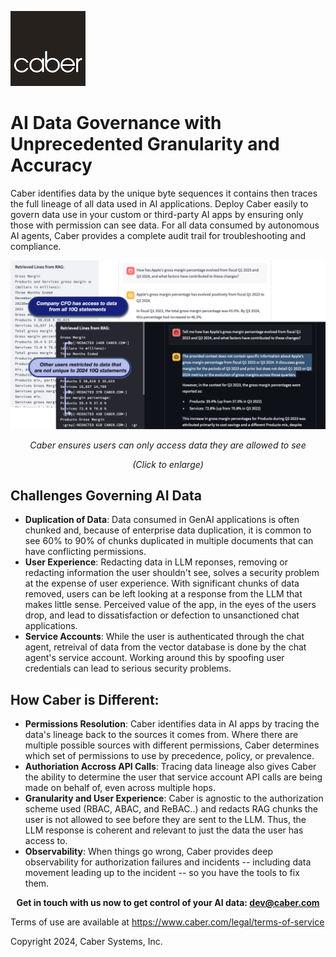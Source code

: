 ![CaberLogo.png](/profile/CaberLogo.png)


# AI Data Governance with Unprecedented Granularity and Accuracy

Caber identifies data by the unique byte sequences it contains then traces the full lineage of all data used in AI applications.  Deploy Caber easily to govern data use in your custom or third-party AI apps by ensuring only those with permission can see data.  For all data consumed by autonomous AI agents, Caber provides a complete audit trail for troubleshooting and compliance.

![Screen Shot](/profile/Apple_RAG_for_Website.png)
*<p align="center">Caber ensures users can only access data they are allowed to see</p>*
*<p align="center">(Click to enlarge)</p>*

## Challenges Governing AI Data

- **Duplication of Data**: Data consumed in GenAI applications is often chunked and, because of enterprise data duplication, it is common to see 60% to 90% of chunks duplicated in multiple documents that can have conflicting permissions.  
- **User Experience**: Redacting data in LLM reponses, removing or redacting information the user shouldn't see, solves a security problem at the expense of user experience. With significant chunks of data removed, users can be left looking at a response from the LLM that makes little sense.  Perceived value of the app, in the eyes of the users drop, and lead to dissatisfaction or defection to unsanctioned chat applications.
- **Service Accounts**: While the user is authenticated through the chat agent, retreival of data from the vector database is done by the chat agent's service account.  Working around this by spoofing user credentials can lead to serious security problems.   

## How Caber is Different:
- **Permissions Resolution**: Caber identifies data in AI apps by tracing the data's lineage back to the sources it comes from.  Where there are multiple possible sources with different permissions, Caber determines which set of permissions to use by precedence, policy, or prevalence.
- **Authoriation Accross API Calls**: Tracing data lineage also gives Caber the ability to determine the user that service account API calls are being made on behalf of, even across multiple hops.  
- **Granularity and User Experience**: Caber is agnostic to the authorization scheme used (RBAC, ABAC, and ReBAC..) and redacts RAG chunks the user is not allowed to see before they are sent to the LLM.  Thus, the LLM response is coherent and relevant to just the data the user has access to.
- **Observability**: When things go wrong, Caber provides deep observability for authorization failures and incidents -- including data movement leading up to the incident -- so you have the tools to fix them.

**<p align="center">Get in touch with us now to get control of your AI data: dev@caber.com</p>**

Terms of use are available at https://www.caber.com/legal/terms-of-service

Copyright 2024, Caber Systems, Inc.
